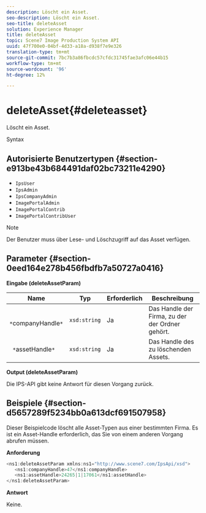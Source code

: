 ```yaml
---
description: Löscht ein Asset.
seo-description: Löscht ein Asset.
seo-title: deleteAsset
solution: Experience Manager
title: deleteAsset
topic: Scene7 Image Production System API
uuid: 47f700e0-04bf-4d33-a18a-d938f7e9e326
translation-type: tm+mt
source-git-commit: 7bc7b3a86fbcdc57cfdc31745fae3afc06e44b15
workflow-type: tm+mt
source-wordcount: '96'
ht-degree: 12%

---
```



# deleteAsset{#deleteasset}

Löscht ein Asset.

Syntax

## Autorisierte Benutzertypen {#section-e913be43b684491daf02bc73211e4290}

* `IpsUser`
* `IpsAdmin`
* `IpsCompanyAdmin`
* `ImagePortalAdmin`
* `ImagePortalContrib`
* `ImagePortalContribUser`

>[!NOTE]
>
>Der Benutzer muss über Lese- und Löschzugriff auf das Asset verfügen.

## Parameter {#section-0eed164e278b456fbdfb7a50727a0416}

**Eingabe (deleteAssetParam)**

| Name | Typ | Erforderlich | Beschreibung |
|---|---|---|---|
| ` *`companyHandle`*` | `xsd:string` | Ja | Das Handle der Firma, zu der der Ordner gehört. |
| ` *`assetHandle`*` | `xsd:string` | Ja | Das Handle des zu löschenden Assets. |

**Output (deleteAssetParam)**

Die IPS-API gibt keine Antwort für diesen Vorgang zurück.

## Beispiele {#section-d5657289f5234bb0a613dcf691507958}

Dieser Beispielcode löscht alle Asset-Typen aus einer bestimmten Firma. Es ist ein Asset-Handle erforderlich, das Sie von einem anderen Vorgang abrufen müssen.

**Anforderung**

```java
<ns1:deleteAssetParam xmlns:ns1="http://www.scene7.com/IpsApi/xsd">
   <ns1:companyHandle>47</ns1:companyHandle>
   <ns1:assetHandle>24265|1|17061</ns1:assetHandle>
</ns1:deleteAssetParam>
```

**Antwort**

Keine.
